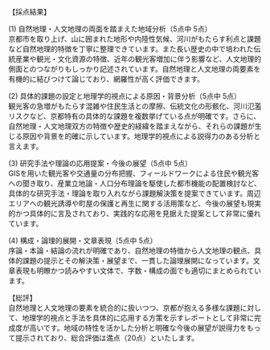 【採点結果】

(1) 自然地理・人文地理の両面を踏まえた地域分析（5点中 5点）  
京都市を取り上げ、山に囲まれた地形や内陸性気候、河川がもたらす利点と課題など自然地理的特徴を丁寧に整理できています。また長い歴史の中で培われた伝統産業や観光・文化資源の特徴、近年の観光客増加に伴う影響など、人文地理的側面とのつながりもしっかり記述されています。自然地理と人文地理の両要素を有機的に結びつけて論じており、網羅性が高く評価できます。

(2) 具体的課題の設定と地理学的視点による原因・背景分析（5点中 5点）  
観光客の急増がもたらす混雑や住民生活との摩擦、伝統文化の形骸化、河川氾濫リスクなど、京都特有の具体的な課題を複数挙げている点が明確です。さらに、自然地理・人文地理双方の特徴や歴史的経緯を踏まえながら、それらの課題が生じる原因や背景を的確に示しています。地理学的視点による説得力のある分析と言えます。

(3) 研究手法や理論の応用提案・今後の展望（5点中 5点）  
GISを用いた観光客や交通量の分布把握、フィールドワークによる住民や観光客への聞き取り、産業立地論・人口分布理論を駆使した都市機能の配置検討など、具体的な研究手法・理論を取り入れながら課題解決策を提案できています。周辺エリアへの観光誘導や町屋の保護と再生に関する活用策など、今後の展望も現実的かつ具体的に言及されており、実践的な応用を見据えた提案として非常に優れています。

(4) 構成・論理的展開・文章表現（5点中 5点）  
序論・本論・結論の流れが明確であり、自然地理の特徴から人文地理の観点、具体的課題の提示とその解決策・展望まで、一貫した論理展開になっています。文章表現も明瞭かつ読みやすい文体で、字数・構成の面でも適切にまとめられています。

【総評】  
自然地理と人文地理の要素を統合的に扱いつつ、京都が抱える多様な課題に対して、地理学的視点と手法を具体的に応用する方策を示すレポートとして非常に完成度が高いです。地域の特性を活かした分析と明確な今後の展望が説得力をもって提示されており、総合評価は満点（20点）といたします。